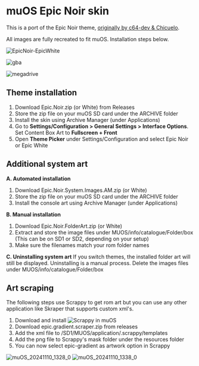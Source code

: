 # muOS Epic Noir skin

This is a port of the Epic Noir theme, [originally by c64-dev & Chicuelo](https://github.com/c64-dev/es-theme-epicnoir).

All images are fully recreated to fit muOS. Installation steps below.

![EpicNoir-EpicWhite](https://github.com/user-attachments/assets/d5143325-d1ca-40e0-ad94-e41d59ccb657)

![gba](https://github.com/user-attachments/assets/f3a3f21a-b351-4dcb-80a8-fbbaed7b5bcf)

![megadrive](https://github.com/user-attachments/assets/3208bff0-fdd9-40b9-8d48-bed8583b7b05)


## Theme installation

1. Download Epic.Noir.zip (or White) from Releases
2. Store the zip file on your muOS SD card under the ARCHIVE folder
3. Install the skin using Archive Manager (under Applications)
4. Go to **Settings/Configuration > General Settings > Interface Options**. Set Content Box Art to **Fullscreen + Front**
5. Open **Theme Picker** under Settings/Configuration and select Epic Noir or Epic White

## Additional system art

**A. Automated installation**
1. Download Epic.Noir.System.Images.AM.zip (or White)
2. Store the zip file on your muOS SD card under the ARCHIVE folder
3. Install the console art using Archive Manager (under Applications)

**B. Manual installation**
1. Download Epic.Noir.FolderArt.zip (or White)
2. Extract and store the image files under MUOS/info/catalogue/Folder/box (This can be on SD1 or SD2, depending on your setup)
3. Make sure the filenames match your rom folder names

**C. Uninstalling system art**
If you switch themes, the installed folder art will still be displayed.
Uninstalling is a manual process. Delete the images files under MUOS/info/catalogue/Folder/box

## Art scraping

The following steps use Scrappy to get rom art but you can use any other application like Skraper that supports custom xml's.

1. Download and install ![Scrappy](https://github.com/gabrielfvale/scrappy/releases) in muOS
2. Download epic.gradient.scraper.zip from releases
3. Add the xml file to /SD1/MUOS/application/.scrappy/templates
4. Add the png file to Scrappy's mask folder under the resources folder
5. You can now select epic-gradient as artwork option in Scrappy

![muOS_20241110_1328_0](https://github.com/user-attachments/assets/a5da05a1-e14c-45aa-aca5-e67e0433d43f)
![muOS_20241110_1338_0](https://github.com/user-attachments/assets/e9fcfff4-5c9d-4cf7-aff0-9a130302e337)


